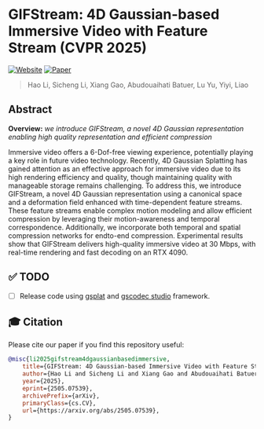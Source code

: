 # GIFStream: 4D Gaussian-based Immersive Video with Feature Stream (CVPR 2025)
[![Website](https://img.shields.io/badge/website-GIFStream-orange)](https://xdimlab.github.io/GIFStream/) [![Paper](https://img.shields.io/badge/arXiv-PDF-b31b1b)](https://arxiv.org/abs/2505.07539)
> Hao Li, Sicheng Li, Xiang Gao, Abudouaihati Batuer, Lu Yu, Yiyi, Liao <br>

## Abstract
**Overview:** *we introduce GIFStream, a novel 4D Gaussian representation enabling high quality representation and efficient compression*

Immersive video offers a 6-Dof-free viewing experience, potentially playing a key role in future video technology. Recently, 4D Gaussian Splatting has gained attention as an effective approach for immersive video due to its high rendering efficiency and quality, though maintaining quality with manageable storage remains challenging. To address this, we introduce GIFStream, a novel 4D Gaussian representation using a canonical space and a deformation field enhanced with time-dependent feature streams. These feature streams enable complex motion modeling and allow efficient compression by leveraging their motion-awareness and temporal correspondence. Additionally, we incorporate both temporal and spatial compression networks for endto-end compression. Experimental results show that GIFStream delivers high-quality immersive video at 30 Mbps, with real-time rendering and fast decoding on an RTX 4090.

## ✅ TODO
- [ ] Release code using [gsplat](https://github.com/nerfstudio-project/gsplat/tree/main) and [gscodec studio](https://github.com/JasonLSC/GSCodec_Studio) framework.

## 🎓 Citation

Please cite our paper if you find this repository useful:

```bibtex
@misc{li2025gifstream4dgaussianbasedimmersive,
    title={GIFStream: 4D Gaussian-based Immersive Video with Feature Stream}, 
    author={Hao Li and Sicheng Li and Xiang Gao and Abudouaihati Batuer and Lu Yu and Yiyi Liao},
    year={2025},
    eprint={2505.07539},
    archivePrefix={arXiv},
    primaryClass={cs.CV},
    url={https://arxiv.org/abs/2505.07539}, 
}
```
